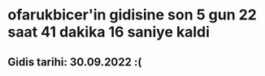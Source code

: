 # ofarukbicer'in gidisine son 5 gun 22 saat 41 dakika 16 saniye kaldi

## Gidis tarihi: 30.09.2022 :(